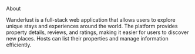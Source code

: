 About

Wanderlust is a full-stack web application that allows users to explore unique stays and experiences around the world. The platform provides property details, reviews, and ratings, making it easier for users to discover new places. Hosts can list their properties and manage information efficiently.
